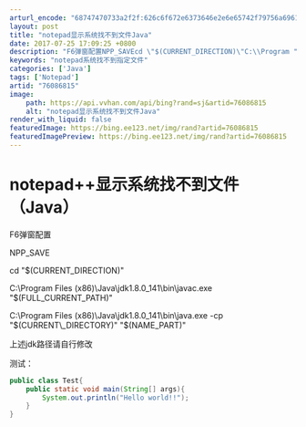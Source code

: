 ```yaml
---
arturl_encode: "68747470733a2f2f:626c6f672e6373646e2e6e65742f79756a696165727a6f6e67:2f61727469636c652f64657461696c732f3736303836383135"
layout: post
title: "notepad显示系统找不到文件Java"
date: 2017-07-25 17:09:25 +0800
description: "F6弹窗配置NPP_SAVEcd \"$(CURRENT_DIRECTION)\"C:\\Program "
keywords: "notepad系统找不到指定文件"
categories: ['Java']
tags: ['Notepad']
artid: "76086815"
image:
    path: https://api.vvhan.com/api/bing?rand=sj&artid=76086815
    alt: "notepad显示系统找不到文件Java"
render_with_liquid: false
featuredImage: https://bing.ee123.net/img/rand?artid=76086815
featuredImagePreview: https://bing.ee123.net/img/rand?artid=76086815
---
```


# notepad++显示系统找不到文件（Java）

F6弹窗配置

NPP\_SAVE

cd "$(CURRENT\_DIRECTION)"
  
C:\Program Files (x86)\Java\jdk1.8.0\_141\bin\javac.exe "$(FULL\_CURRENT\_PATH)"
  

C:\Program Files (x86)\Java\jdk1.8.0\_141\bin\java.exe -cp "$(CURRENT\_DIRECTORY)" "$(NAME\_PART)"

上述jdk路径请自行修改

测试：

```java
public class Test{
	public static void main(String[] args){
		System.out.println("Hello world!!");
	}
}
```
